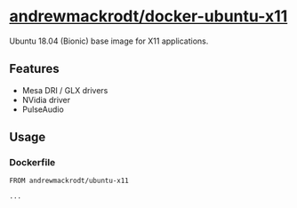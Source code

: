 # [andrewmackrodt/docker-ubuntu-x11](https://github.com/andrewmackrodt/dockerfiles/tree/master/ubuntu-x11)

Ubuntu 18.04 (Bionic) base image for X11 applications.

## Features

* Mesa DRI / GLX drivers
* NVidia driver
* PulseAudio

## Usage

### Dockerfile

```
FROM andrewmackrodt/ubuntu-x11

...
```
